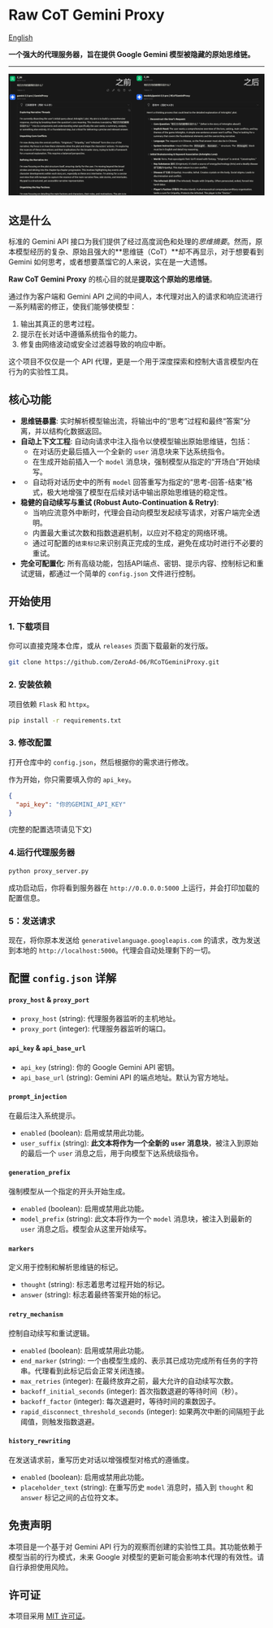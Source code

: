 # Raw CoT Gemini Proxy 

[English](readme/README_EN.md)

**一个强大的代理服务器，旨在提供 Google Gemini 模型被隐藏的原始思维链。**

---

![img_cn.png](readme/img_cn.png)

## 这是什么

标准的 Gemini API 接口为我们提供了经过高度润色和处理的*思维摘要*。然而，原本模型经历的复杂、原始且强大的**思维链（CoT）**却不再显示，对于想要看到 Gemini 如何思考，或者想要蒸馏它的人来说，实在是一大遗憾。

**Raw CoT Gemini Proxy** 的核心目的就是**提取这个原始的思维链**。

通过作为客户端和 Gemini API 之间的中间人，本代理对出入的请求和响应流进行一系列精密的修正，使我们能够使模型：

1.  输出其真正的思考过程。
2.  提示在长对话中遵循系统指令的能力。
3.  修复由网络波动或安全过滤器导致的响应中断。

这个项目不仅仅是一个 API 代理，更是一个用于深度探索和控制大语言模型内在行为的实验性工具。

## 核心功能

*   **思维链暴露**: 实时解析模型输出流，将输出中的“思考”过程和最终“答案”分离，并以结构化数据返回。
*   **自动上下文工程**: 自动向请求中注入指令以使模型输出原始思维链，包括：
    *   在对话历史最后插入一个全新的 `user` 消息块来下达系统指令。
    *   在生成开始前插入一个 `model` 消息块，强制模型从指定的“开场白”开始续写。
*   *   自动将对话历史中的所有 `model` 回答重写为指定的“思考-回答-结束”格式，极大地增强了模型在后续对话中输出原始思维链的稳定性。
*   **稳健的自动续写与重试 (Robust Auto-Continuation & Retry)**:
    *   当响应流意外中断时，代理会自动向模型发起续写请求，对客户端完全透明。
    *   内置最大重试次数和指数退避机制，以应对不稳定的网络环境。
    *   通过可配置的`结束标记`来识别真正完成的生成，避免在成功时进行不必要的重试。
*   **完全可配置化**: 所有高级功能，包括API端点、密钥、提示内容、控制标记和重试逻辑，都通过一个简单的 `config.json` 文件进行控制。


## 开始使用

### 1. 下载项目

你可以直接克隆本仓库，或从 `releases` 页面下载最新的发行版。

```bash
git clone https://github.com/ZeroAd-06/RCoTGeminiProxy.git
```

### 2. 安装依赖

项目依赖 `Flask` 和 `httpx`。

```bash
pip install -r requirements.txt
```

### 3. 修改配置

打开仓库中的 `config.json`，然后根据你的需求进行修改。

作为开始，你只需要填入你的 `api_key`。

```json
{
  "api_key": "你的GEMINI_API_KEY"
}
```
(完整的配置选项请见下文)

### 4.运行代理服务器

```bash
python proxy_server.py
```
成功启动后，你将看到服务器在 `http://0.0.0.0:5000` 上运行，并会打印加载的配置信息。

### 5：发送请求

现在，将你原本发送给 `generativelanguage.googleapis.com` 的请求，改为发送到本地的 `http://localhost:5000`。代理会自动处理剩下的一切。


## 配置 `config.json` 详解

#### `proxy_host` & `proxy_port`
*   `proxy_host` (string): 代理服务器监听的主机地址。
*   `proxy_port` (integer): 代理服务器监听的端口。

#### `api_key` & `api_base_url`
*   `api_key` (string): 你的 Google Gemini API 密钥。
*   `api_base_url` (string): Gemini API 的端点地址。默认为官方地址。

#### `prompt_injection`
在最后注入系统提示。
*   `enabled` (boolean): 启用或禁用此功能。
*   `user_suffix` (string): **此文本将作为一个全新的 `user` 消息块**，被注入到原始的最后一个 `user` 消息之后，用于向模型下达系统级指令。

#### `generation_prefix`
强制模型从一个指定的开头开始生成。
*   `enabled` (boolean): 启用或禁用此功能。
*   `model_prefix` (string): 此文本将作为一个 `model` 消息块，被注入到最新的 `user` 消息之后。模型会从这里开始续写。

#### `markers`
定义用于控制和解析思维链的标记。
*   `thought` (string): 标志着思考过程开始的标记。
*   `answer` (string): 标志着最终答案开始的标记。

#### `retry_mechanism`
控制自动续写和重试逻辑。
*   `enabled` (boolean): 启用或禁用此功能。
*   `end_marker` (string): 一个由模型生成的、表示其已成功完成所有任务的字符串。代理看到此标记后会正常关闭连接。
*   `max_retries` (integer): 在最终放弃之前，最大允许的自动续写次数。
*   `backoff_initial_seconds` (integer): 首次指数退避的等待时间（秒）。
*   `backoff_factor` (integer): 每次退避时，等待时间的乘数因子。
*   `rapid_disconnect_threshold_seconds` (integer): 如果两次中断的间隔短于此阈值，则触发指数退避。

#### `history_rewriting`
在发送请求前，重写历史对话以增强模型对格式的遵循度。
*   `enabled` (boolean): 启用或禁用此功能。
*   `placeholder_text` (string): 在重写历史 `model` 消息时，插入到 `thought` 和 `answer` 标记之间的占位符文本。

## 免责声明

本项目是一个基于对 Gemini API 行为的观察而创建的实验性工具。其功能依赖于模型当前的行为模式，未来 Google 对模型的更新可能会影响本代理的有效性。请自行承担使用风险。

## 许可证

本项目采用 [MIT 许可证](LICENSE)。